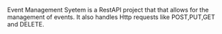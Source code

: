 Event Management Syetem is a RestAPI project that that allows for the management of events. It also handles Http requests like POST,PUT,GET and DELETE.
